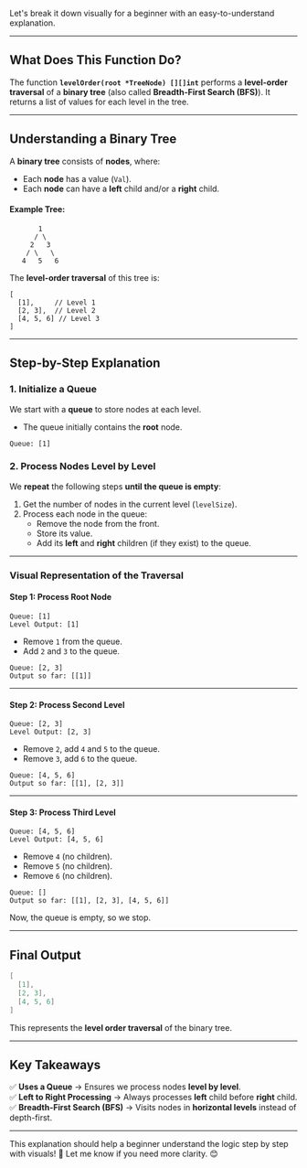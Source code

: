 Let's break it down visually for a beginner with an easy-to-understand explanation. 

---

## **What Does This Function Do?**
The function **`levelOrder(root *TreeNode) [][]int`** performs a **level-order traversal** of a **binary tree** (also called **Breadth-First Search (BFS)**). It returns a list of values for each level in the tree.

---
## **Understanding a Binary Tree**
A **binary tree** consists of **nodes**, where:
- Each **node** has a value (`Val`).
- Each **node** can have a **left** child and/or a **right** child.

#### **Example Tree:**
```
       1
      / \
     2   3
    / \   \
   4   5   6
```

The **level-order traversal** of this tree is:
```
[
  [1],     // Level 1
  [2, 3],  // Level 2
  [4, 5, 6] // Level 3
]
```

---
## **Step-by-Step Explanation**
### **1. Initialize a Queue**
We start with a **queue** to store nodes at each level.  
- The queue initially contains the **root** node.

```
Queue: [1]
```

### **2. Process Nodes Level by Level**
We **repeat** the following steps **until the queue is empty**:

1. Get the number of nodes in the current level (`levelSize`).
2. Process each node in the queue:
   - Remove the node from the front.
   - Store its value.
   - Add its **left** and **right** children (if they exist) to the queue.

---
### **Visual Representation of the Traversal**
#### **Step 1: Process Root Node**
```
Queue: [1]
Level Output: [1]
```
- Remove `1` from the queue.
- Add `2` and `3` to the queue.

```
Queue: [2, 3]
Output so far: [[1]]
```

---

#### **Step 2: Process Second Level**
```
Queue: [2, 3]
Level Output: [2, 3]
```
- Remove `2`, add `4` and `5` to the queue.
- Remove `3`, add `6` to the queue.

```
Queue: [4, 5, 6]
Output so far: [[1], [2, 3]]
```

---

#### **Step 3: Process Third Level**
```
Queue: [4, 5, 6]
Level Output: [4, 5, 6]
```
- Remove `4` (no children).
- Remove `5` (no children).
- Remove `6` (no children).

```
Queue: []
Output so far: [[1], [2, 3], [4, 5, 6]]
```
Now, the queue is empty, so we stop.

---
## **Final Output**
```go
[
  [1],
  [2, 3],
  [4, 5, 6]
]
```
This represents the **level order traversal** of the binary tree.

---
## **Key Takeaways**
✅ **Uses a Queue** → Ensures we process nodes **level by level**.  
✅ **Left to Right Processing** → Always processes **left** child before **right** child.  
✅ **Breadth-First Search (BFS)** → Visits nodes in **horizontal levels** instead of depth-first.  

---
This explanation should help a beginner understand the logic step by step with visuals! 🚀 Let me know if you need more clarity. 😊